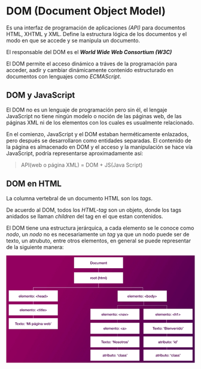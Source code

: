 # DOM (Document Object Model)

Es una interfaz de programación de aplicaciones *(API)* para documentos HTML, XHTML y XML. Define la estructura lógica de los documentos y el modo en que se accede y se manipula un documento.

El responsable del DOM es el *__World Wide Web Consortium (W3C)__*

El DOM permite el acceso dinámico a tráves de la programación para acceder, aadir y cambiar dinámicamente contenido estructurado en documentos con lenguajes como *ECMAScript*.

## DOM y JavaScript
El DOM no es un lenguaje de programación pero sin él, el lengaje JavaScript no tiene ningún modelo o noción de las páginas web, de las páginas XML ni de los elementos con los cuales es usualmente relacionado.

En el comienzo, JavaScript y el DOM estaban herméticamente enlazados, pero después se desarrollaron como entidades separadas. El contenido de la página es almacenado en DOM y el acceso y la manipulación se hace vía JavaScript, podría representarse aproximadamente así:

> API(web o página XML) = DOM + JS(Java Script)

## DOM en HTML

La columna vertebral de un documento HTML son los *tags*.

De acuerdo al DOM, todos los *HTML-tag* son un objeto, donde los tags anidados se llaman *children* del tag en el que estan contenidos.

El DOM tiene una estructura jerárquica, a cada elemento se le conoce como *nodo*, un *nodo* no es necesariamente un *tag* ya que un nodo puede ser de texto, un atrubuto, entre otros elementos, en general se puede representar de la siguiente manera:

![Doom tree](imagenes/DOMtree.png)



